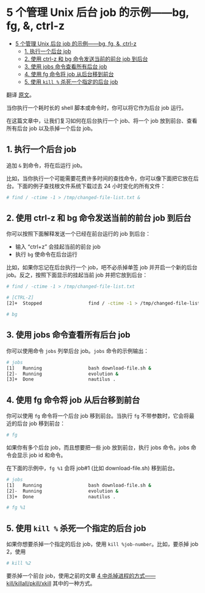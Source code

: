 # 5 个管理 Unix 后台 job 的示例——bg, fg, &, ctrl-z

- [5 个管理 Unix 后台 job 的示例——bg, fg, &, ctrl-z](#5-%e4%b8%aa%e7%ae%a1%e7%90%86-unix-%e5%90%8e%e5%8f%b0-job-%e7%9a%84%e7%a4%ba%e4%be%8bbg-fg--ctrl-z)
  - [1. 执行一个后台 job](#1-%e6%89%a7%e8%a1%8c%e4%b8%80%e4%b8%aa%e5%90%8e%e5%8f%b0-job)
  - [2. 使用 ctrl-z 和 bg 命令发送当前的前台 job 到后台](#2-%e4%bd%bf%e7%94%a8-ctrl-z-%e5%92%8c-bg-%e5%91%bd%e4%bb%a4%e5%8f%91%e9%80%81%e5%bd%93%e5%89%8d%e7%9a%84%e5%89%8d%e5%8f%b0-job-%e5%88%b0%e5%90%8e%e5%8f%b0)
  - [3. 使用 jobs 命令查看所有后台 job](#3-%e4%bd%bf%e7%94%a8-jobs-%e5%91%bd%e4%bb%a4%e6%9f%a5%e7%9c%8b%e6%89%80%e6%9c%89%e5%90%8e%e5%8f%b0-job)
  - [4. 使用 fg 命令将 job 从后台移到前台](#4-%e4%bd%bf%e7%94%a8-fg-%e5%91%bd%e4%bb%a4%e5%b0%86-job-%e4%bb%8e%e5%90%8e%e5%8f%b0%e7%a7%bb%e5%88%b0%e5%89%8d%e5%8f%b0)
  - [5. 使用 `kill %` 杀死一个指定的后台 job](#5-%e4%bd%bf%e7%94%a8-kill--%e6%9d%80%e6%ad%bb%e4%b8%80%e4%b8%aa%e6%8c%87%e5%ae%9a%e7%9a%84%e5%90%8e%e5%8f%b0-job)

翻译 [原文](https://www.thegeekstuff.com/2010/05/unix-background-job/)。

当你执行一个耗时长的 shell 脚本或命令时，你可以将它作为后台 job 运行。

在这篇文章中，让我们复习如何在后台执行一个 job、将一个 job 放到前台、查看所有后台 job 以及杀掉一个后台 job。

## 1. 执行一个后台 job

追加 `&` 到命令，将在后运行 job。

比如，当你执行一个可能需要花费许多时间的查找命令，你可以像下面把它放在后台。下面的例子查找根文件系统下载过去 24 小时变化的所有文件：

```sh
# find / -ctime -1 > /tmp/changed-file-list.txt &
```

## 2. 使用 ctrl-z 和 bg 命令发送当前的前台 job 到后台

你可以按照下面解释发送一个已经在前台运行的 job 到后台：

- 输入 “ctrl+z” 会挂起当前的前台 job
- 执行 `bg` 使命令在后台运行

比如，如果你忘记在后台执行一个 job，吧不必杀掉单签 job 并开启一个新的后台 job。反之，按照下面显示的挂起当前 job 并把它放到后台：

```sh
# find / -ctime -1 > /tmp/changed-file-list.txt

# [CTRL-Z]
[2]+  Stopped                 find / -ctime -1 > /tmp/changed-file-list.txt

# bg
```

## 3. 使用 jobs 命令查看所有后台 job

你可以使用命令 `jobs` 列举后台 job。`jobs` 命令的示例输出：

```sh
# jobs
[1]   Running                 bash download-file.sh &
[2]-  Running                 evolution &
[3]+  Done                    nautilus .
```

## 4. 使用 fg 命令将 job 从后台移到前台

你可以使用 `fg` 命令将一个后台 job 移到前台。当执行 `fg` 不带参数时，它会将最近的后台 job 移到前台：

```sh
# fg
```

如果你有多个后台 job，而且想要把一些 job 放到前台，执行 jobs 命令。jobs 命令会显示 job id 和命令。

在下面的示例中，`fg %1` 会将 job#1 (比如 download-file.sh) 移到前台。

```sh
# jobs
[1]   Running                 bash download-file.sh &
[2]-  Running                 evolution &
[3]+  Done                    nautilus .

# fg %1
```

## 5. 使用 `kill %` 杀死一个指定的后台 job

如果你想要杀掉一个指定的后台 job，使用 `kill %job-number`。比如，要杀掉 job 2，使用

```sh
# kill %2
```

要杀掉一个前台 job，使用之前的文章 [4 中杀掉进程的方式——kill/killall/pkill/xkill](https://www.thegeekstuff.com/2009/12/4-ways-to-kill-a-process-kill-killall-pkill-xkill/) 其中的一种方式。
